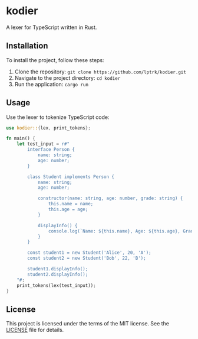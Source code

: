 # kodier

A lexer for TypeScript written in Rust.

## Installation

To install the project, follow these steps:

1. Clone the repository: `git clone https://github.com/lptrk/kodier.git`
2. Navigate to the project directory: `cd kodier`
3. Run the application: `cargo run`

## Usage

Use the lexer to tokenize TypeScript code:

```rust
use kodier::{lex, print_tokens};

fn main() {
    let test_input = r#"
        interface Person {
            name: string;
            age: number;
        }

        class Student implements Person {
            name: string;
            age: number;

            constructor(name: string, age: number, grade: string) {
                this.name = name;
                this.age = age;
            }

            displayInfo() {
                console.log(`Name: ${this.name}, Age: ${this.age}, Grade: ${this.grade}`);
            }
        }

        const student1 = new Student('Alice', 20, 'A');
        const student2 = new Student('Bob', 22, 'B');

        student1.displayInfo();
        student2.displayInfo();
    "#;
    print_tokens(lex(test_input));
}
```

## License

This project is licensed under the terms of the MIT license. See the [LICENSE](LICENSE) file for details.
